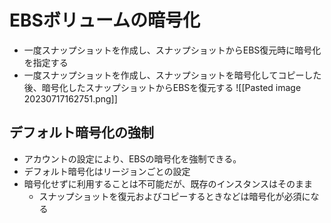# EBSボリュームの暗号化
- 一度スナップショットを作成し、スナップショットからEBS復元時に暗号化を指定する
- 一度スナップショットを作成し、スナップショットを暗号化してコピーした後、暗号化したスナップショットからEBSを復元する
![[Pasted image 20230717162751.png]]
## デフォルト暗号化の強制
- アカウントの設定により、EBSの暗号化を強制できる。
- デフォルト暗号化はリージョンごとの設定
- 暗号化せずに利用することは不可能だが、既存のインスタンスはそのまま
	- スナップショットを復元およびコピーするときなどは暗号化が必須になる